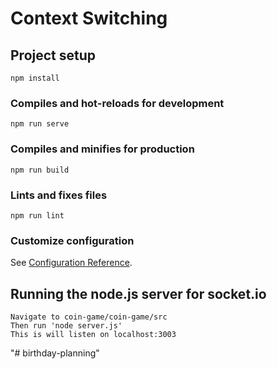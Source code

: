 # Context Switching

## Project setup
```
npm install
```

### Compiles and hot-reloads for development
```
npm run serve
```

### Compiles and minifies for production
```
npm run build
```

### Lints and fixes files
```
npm run lint
```

### Customize configuration
See [Configuration Reference](https://cli.vuejs.org/config/).

## Running the node.js server for socket.io

```
Navigate to coin-game/coin-game/src
Then run 'node server.js'
This is will listen on localhost:3003
```
"# birthday-planning" 
